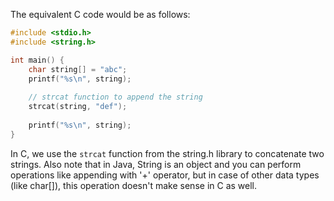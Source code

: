 The equivalent C code would be as follows:

```C
#include <stdio.h>
#include <string.h>

int main() {
    char string[] = "abc";
    printf("%s\n", string);
    
    // strcat function to append the string
    strcat(string, "def"); 
  
    printf("%s\n", string);
}
```
In C, we use the `strcat` function from the string.h library to concatenate two strings. Also note that in Java, String is an object and you can perform operations like appending with '+' operator, but in case of other data types (like char[]), this operation doesn't make sense in C as well.

